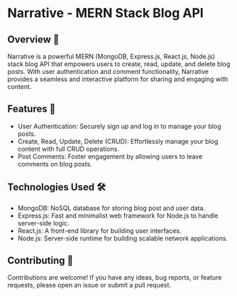 # Narrative - MERN Stack Blog API
## Overview 📝

Narrative is a powerful MERN (MongoDB, Express.js, React.js, Node.js) stack blog API that empowers users to create, read, update, and delete blog posts. With user authentication and comment functionality, Narrative provides a seamless and interactive platform for sharing and engaging with content.

## Features 🚀

- User Authentication: Securely sign up and log in to manage your blog posts.
- Create, Read, Update, Delete (CRUD): Effortlessly manage your blog content with full CRUD operations.
- Post Comments: Foster engagement by allowing users to leave comments on blog posts.

## Technologies Used 🛠️

- MongoDB: NoSQL database for storing blog post and user data.
- Express.js: Fast and minimalist web framework for Node.js to handle server-side logic.
- React.js: A front-end library for building user interfaces.
- Node.js: Server-side runtime for building scalable network applications.

## Contributing 🤝

Contributions are welcome! If you have any ideas, bug reports, or feature requests, please open an issue or submit a pull request.
